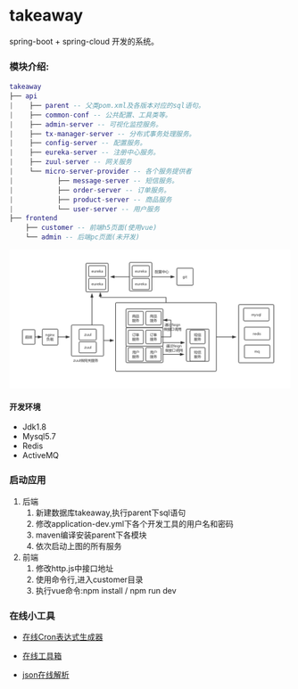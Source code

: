 # takeaway
spring-boot + spring-cloud 开发的系统。

### 模块介绍:
``` lua
takeaway
├── api
|    ├── parent -- 父类pom.xml及各版本对应的sql语句。
|    ├── common-conf -- 公共配置、工具类等。
|    ├── admin-server -- 可视化监控服务。
|    ├── tx-manager-server -- 分布式事务处理服务。
|    ├── config-server -- 配置服务。
|    ├── eureka-server -- 注册中心服务。
|    ├── zuul-server -- 网关服务
|    └── micro-server-provider -- 各个服务提供者
|           ├── message-server -- 短信服务。
|           ├── order-server -- 订单服务。
|           ├── product-server -- 商品服务
|           └── user-server -- 用户服务
├── frontend
    ├── customer -- 前端h5页面(使用vue)
    └── admin -- 后端pc页面(未开发)
```
![image](https://raw.githubusercontent.com/hiyzx/takeaway/spring-cloud-branch/api/parent/doc/%E6%9E%B6%E6%9E%84%E5%9B%BE.jpg)
#### 开发环境
- Jdk1.8
- Mysql5.7
- Redis
- ActiveMQ

### 启动应用

1. 后端
   1. 新建数据库takeaway,执行parent下sql语句
   2. 修改application-dev.yml下各个开发工具的用户名和密码
   3. maven编译安装parent下各模块
   4. 依次启动上图的所有服务
2. 前端
    1. 修改http.js中接口地址
    2. 使用命令行,进入customer目录
    3. 执行vue命令:npm install / npm run dev

### 在线小工具

- [在线Cron表达式生成器](http://cron.qqe2.com/ "在线Cron表达式生成器")

- [在线工具箱](http://tool.lu/ "在线工具 - 程序员的工具箱")

- [json在线解析](http://www.json.cn/) 
    